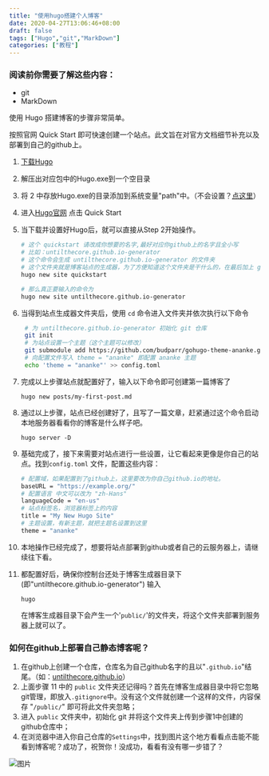 ```yaml
---
title: "使用hugo搭建个人博客"
date: 2020-04-27T13:06:46+08:00
draft: false
tags: ["Hugo","git","MarkDown"]
categories: ["教程"]
---
```


### 阅读前你需要了解这些内容：
* git
* MarkDown

使用 Hugo 搭建博客的步骤非常简单。

按照官网 Quick Start 即可快速创建一个站点。此文旨在对官方文档细节补充以及部署到自己的github上。

1. [下载Hugo](https://github.com/gohugoio/hugo/releases)
2. 解压出对应包中的Hugo.exe到一个空目录
3. 将 2 中存放Hugo.exe的目录添加到系统变量"path"中。（不会设置？[点这里](https://www.jb51.net/os/win10/663281.html)）
4. 进入[Hugo官网](https://gohugo.io/) 点击 Quick Start
5. 当下载并设置好Hugo后，就可以直接从Step 2开始操作。
   ```bash
   # 这个 quickstart 请改成你想要的名字,最好对应你github上的名字且全小写
   # 比如：untilthecore.github.io-generator
   # 这个命令会生成 untilthecore.github.io-generator 的文件夹
   # 这个文件夹就是博客站点的生成器，为了方便知道这个文件夹是干什么的，在最后加上 generator，当然 creator 也行
   hugo new site quickstart

   # 那么真正要输入的命令为
   hugo new site untilthecore.github.io-generator
   ```
6. 当得到站点生成器文件夹后，使用 `cd` 命令进入文件夹并依次执行以下命令
   ```bash
    # 为 untilthecore.github.io-generator 初始化 git 仓库
    git init
    # 为站点设置一个主题（这个主题可以修改）
    git submodule add https://github.com/budparr/gohugo-theme-ananke.git themes/ananke
    # 向配置文件写入 theme = "ananke" 即配置 ananke 主题
    echo 'theme = "ananke"' >> config.toml
   ```
7. 完成以上步骤站点就配置好了，输入以下命令即可创建第一篇博客了
   
   `hugo new posts/my-first-post.md`

8. 通过以上步骤，站点已经创建好了，且写了一篇文章，赶紧通过这个命令启动本地服务器看看你的博客是什么样子吧。

    `hugo server -D`

9. 基础完成了，接下来需要对站点进行一些设置，让它看起来更像是你自己的站点。找到`config.toml` 文件，配置这些内容：
    ```bash
    # 配置域，如果配置到了github上，这里要改为你自己github.io的地址。
    baseURL = "https://example.org/"
    # 配置语言 中文可以改为 "zh-Hans"
    languageCode = "en-us"
    # 站点标签名，浏览器标签上的内容
    title = "My New Hugo Site"
    # 主题设置，有新主题，就把主题名设置到这里
    theme = "ananke"
    ```
10. 本地操作已经完成了，想要将站点部署到github或者自己的云服务器上，请继续往下看。
11. 都配置好后，确保你控制台还处于博客生成器目录下(即"untilthecore.github.io-generator") 输入
    
    `hugo`

     在博客生成器目录下会产生一个'`public/`'的文件夹，将这个文件夹部署到服务器上就可以了。
### 如何在github上部署自己静态博客呢？
1. 在github上创建一个仓库，仓库名为自己github名字的且以"`.github.io`"结尾。（如：[untilthecore.github.io](https://untilthecore.github.io/)）
2. 上面步骤 11 中的 `public` 文件夹还记得吗？首先在博客生成器目录中将它忽略git管理，即放入`.gitignore`中。没有这个文件就创建一个这样的文件，内容保存 "`/public/`" 即可将此文件夹忽略；
3. 进入 `public` 文件夹中，初始化 git 并将这个文件夹上传到步骤1中创建的github仓库中；
4. 在浏览器中进入你自己仓库的`Settings`中，找到图片这个地方看看点击能不能看到博客呢？成功了，祝贺你！没成功，看看有没有哪一步错了？

![图片](../../static/如何用hugo搭建个人博客/githubPaes.jpg)